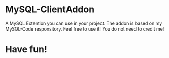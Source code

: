 # MySQL-ClientAddon

A MySQL Extention you can use in your project.
The addon is based on my MySQL-Code responsitory.
Feel free to use it! You do not need to credit me!

# Have fun!
